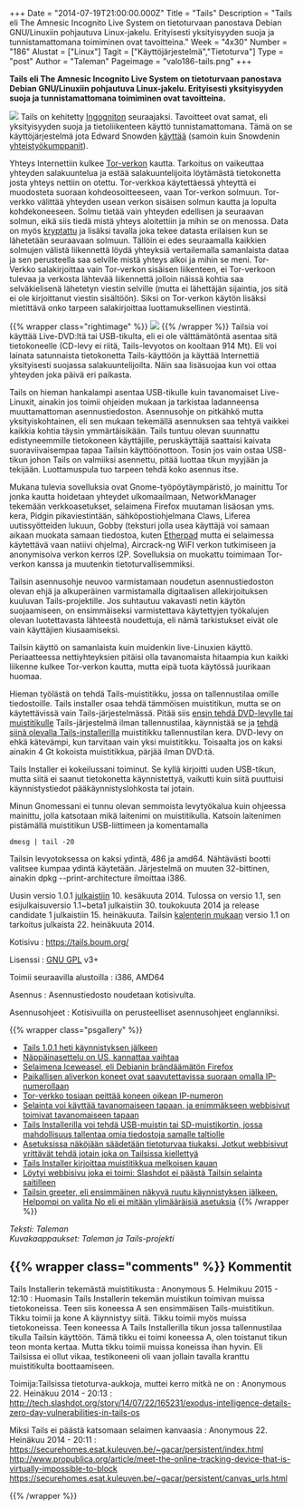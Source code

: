 +++
Date = "2014-07-19T21:00:00.000Z"
Title = "Tails"
Description = "Tails eli The Amnesic Incognito Live System on tietoturvaan panostava Debian GNU/Linuxiin pohjautuva Linux-jakelu. Erityisesti yksityisyyden suoja ja tunnistamattomana toimiminen ovat tavoitteina."
Week = "4x30"
Number = "186"
Alustat = ["Linux"]
Tagit = ["Käyttöjärjestelmä","Tietoturva"]
Type = "post"
Author = "Taleman"
Pageimage = "valo186-tails.png"
+++


**Tails eli The Amnesic Incognito Live System on tietoturvaan panostava
Debian GNU/Linuxiin pohjautuva Linux-jakelu. Erityisesti yksityisyyden
suoja ja tunnistamattomana toimiminen ovat tavoitteina.**

![ ](/images/valo186-tails.png "fig:valo186-tails.png") Tails on kehitetty
[Ingogniton](https://en.wikipedia.org/wiki/Incognito_(operating_system))
seuraajaksi. Tavoitteet ovat samat, eli yksityisyyden suoja ja
tietoliikenteen käyttö tunnistamattomana. Tämä on se käyttöjärjestelmä
jota Edward Snowden
[käyttää](http://www.engadget.com/2014/05/01/tails-linux-os-version1-0/)
(samoin kuin Snowdenin
[yhteistyökumppanit](https://en.wikipedia.org/wiki/Tails_(operating_system)#History)).

Yhteys Internettiin kulkee [Tor-verkon](https://www.torproject.org/)
kautta. Tarkoitus on vaikeuttaa yhteyden salakuuntelua ja estää
salakuuntelijoita löytämästä tietokonetta josta yhteys nettiin on
otettu. Tor-verkkoa käytettäessä yhteyttä ei muodosteta suoraan
kohdeosoitteeseen, vaan Tor-verkon solmuun. Tor-verkko välittää yhteyden
usean verkon sisäisen solmun kautta ja lopulta kohdekoneeseen. Solmu
tietää vain yhteyden edellisen ja seuraavan solmun, eikä siis tiedä
mistä yhteys aloitettiin ja mihin se on menossa. Data on myös
[kryptattu](https://fi.wikipedia.org/wiki/Kryptaus) ja lisäksi tavalla
joka tekee datasta erilaisen kun se lähetetään seuraavaan solmuun.
Tällöin ei edes seuraamalla kaikkien solmujen välistä liikennettä löydä
yhteyksiä vertailemalla samanlaista dataa ja sen perusteella saa
selville mistä yhteys alkoi ja mihin se meni. Tor-Verkko salakirjoittaa
vain Tor-verkon sisäisen liikenteen, ei Tor-verkoon tulevaa ja verkosta
lähtevää liikennettä jolloin näissä kohtia saa selväkielisenä lähetetyn
viestin selville (mutta ei lähettäjän sijaintia, jos sitä ei ole
kirjoittanut viestin sisältöön). Siksi on Tor-verkon käytön lisäksi
mietittävä onko tarpeen salakirjoittaa luottamuksellinen viestintä.

{{% wrapper class="rightimage" %}}
![ ](/images/Tails-11.png "fig:Tails-11.png")
{{% /wrapper %}}
Tailsia voi käyttää Live-DVD:ltä tai USB-tikulta, eli ei ole
välttämätöntä asentaa sitä tietokoneelle (CD-levy ei riitä,
Tails-levyotos on kooltaan 914 Mt). Eli voi lainata satunnaista
tietokonetta Tails-käyttöön ja käyttää Internettiä yksityisesti suojassa
salakuuntelijoilta. Näin saa lisäsuojaa kun voi ottaa yhteyden joka
päivä eri paikasta.

Tails on hieman hankalampi asentaa USB-tikulle kuin tavanomaiset
Live-Linuxit, ainakin jos toimii ohjeiden mukaan ja tarkistaa
ladanneensa muuttamattoman asennustiedoston. Asennusohje on pitkähkö
mutta yksityiskohtainen, eli sen mukaan tekemällä asennuksen saa tehtyä
vaikkei kaikkia kohtia täysin ymmärtäisikään. Tails tuntuu olevan
suunnattu edistyneemmille tietokoneen käyttäjille, peruskäyttäjä
saattaisi kaivata suoraviivaisempaa tapaa Tailsin käyttöönottoon. Tosin
jos vain ostaa USB-tikun johon Tails on valmiiksi asennettu, pitää
luottaa tikun myyjään ja tekijään. Luottamuspula tuo tarpeen tehdä koko
asennus itse.

Mukana tulevia sovelluksia ovat Gnome-työpöytäympäristö, jo mainittu Tor
jonka kautta hoidetaan yhteydet ulkomaailmaan, NetworkManager tekemään
verkkoasetukset, selaimena Firefox muutaman lisäosan yms. kera, Pidgin
pikaviestintään, sähköpostiohjelmana Claws, Liferea uutissyötteiden
lukuun, Gobby (teksturi jolla usea käyttäjä voi samaan aikaan muokata
samaan tiedostoa, kuten [Etherpad](Etherpad) mutta ei
selaimessa käytettävä vaan natiivi ohjelma), Aircrack-ng WiFI verkon
tutkimiseen ja anonymisoiva verkon kerros I2P. Sovelluksia on muokattu
toimimaan Tor-verkon kanssa ja muutenkin tietoturvallisemmiksi.

Tailsin asennusohje neuvoo varmistamaan noudetun asennustiedoston olevan
ehjä ja alkuperäinen varmistamalla digitaalisen allekirjoituksen
kuuluvan Tails-projektille. Jos suhtautuu vakavasti netin käytön
suojaamiseen, on ensimmäiseksi varmistettava käytettyjen työkalujen
olevan luotettavasta lähteestä noudettuja, eli nämä tarkistukset eivät
ole vain käyttäjien kiusaamiseksi.

Tailsin käyttö on samanlaista kuin muidenkin live-Linuxien käyttö.
Periaatteessa nettiyhteyksien pitäisi olla tavanomaista hitaampia kun
kaikki liikenne kulkee Tor-verkon kautta, mutta eipä tuota käytössä
juurikaan huomaa.

Hieman työlästä on tehdä Tails-muistitikku, jossa on tallennustilaa
omille tiedostoille. Tails installer osaa tehdä tämmöisen muistitikun,
mutta se on käytettävissä vain Tails-järjestelmässä. Pitää siis [ensin
tehdä DVD-levylle tai
muistitikulle](https://tails.boum.org/doc/first_steps/installation/manual/index.en.html)
Tails-järjestelmä ilman tallennustilaa, käynnistää se ja [tehdä siinä
olevalla
Tails-installerilla](https://tails.boum.org/doc/first_steps/installation/index.en.html)
muistitikku tallennustilan kera. DVD-levy on ehkä kätevämpi, kun
tarvitaan vain yksi muistitikku. Toisaalta jos on kaksi ainakin 4 Gt
kokoista muistitikkua, pärjää ilman DVD:tä.

Tails Installer ei kokeilussani toiminut. Se kyllä kirjoitti uuden
USB-tikun, mutta siitä ei saanut tietokonetta käynnistettyä, vaikutti
kuin siitä puuttuisi käynnistystiedot pääkäynnistyslohkosta tai jotain.

Minun Gnomessani ei tunnu olevan semmoista levytyökalua kuin ohjeessa
mainittu, jolla katsotaan mikä laitenimi on muistitikulla. Katsoin
laitenimen pistämällä muistitikun USB-liittimeen ja komentamalla

```
dmesg | tail -20
```

Tailsin levyotoksessa on kaksi ydintä, 486 ja amd64. Nähtävästi bootti
valitsee kumpaa ydintä käytetään. Järjestelmä on muuten 32-bittinen,
ainakin dpkg --print-architecture ilmoittaa i386.

Uusin versio 1.0.1
[julkaistiin](https://tails.boum.org/news/version_1.0.1/index.en.html)
10. kesäkuuta 2014. Tulossa on versio 1.1, sen esijulkaisuversio
1.1\~beta1 julkaistiin 30. toukokuuta 2014 ja release candidate 1
julkaistiin 15. heinäkuuta. Tailsin [kalenterin
mukaan](https://tails.boum.org/contribute/calendar/) versio 1.1 on
tarkoitus julkaista 22. heinäkuuta 2014.

Kotisivu
:   <https://tails.boum.org/>

Lisenssi
:   [GNU GPL](GNU_GPL) v3+

Toimii seuraavilla alustoilla
:   i386, AMD64

Asennus
:   Asennustiedosto noudetaan kotisivulta.

Asennusohjeet
:   Kotisivuilla on perusteelliset asennusohjeet englanniksi.

{{% wrapper class="psgallery" %}}
-   [Tails 1.0.1 heti käynnistyksen jälkeen](/images/Tails-01.png)
-   [Näppäinasettelu on US, kannattaa vaihtaa ](/images/Tails-02.png)
-   [Selaimena Iceweasel, eli Debianin brändäämätön
    Firefox](/images/Tails-03.png)
-   [Paikallisen aliverkon koneet ovat saavutettavissa suoraan omalla
    IP-numerollaan](/images/Tails-04.png)
-   [Tor-verkko tosiaan peittää koneen oikean
    IP-numeron](/images/Tails-05.png)
-   [Selainta voi käyttää tavanomaiseen tapaan, ja enimmäkseen
    webbisivut toimivat tavanomaiseen tapaan](/images/Tails-06.png)
-   [Tails Installerilla voi tehdä USB-muistin tai SD-muistikortin,
    jossa mahdollisuus tallentaa omia tiedostoja samalle
    taltiolle](/images/Tails-07.png)
-   [Asetuksissa näköjään säädetään tietoturvaa tiukaksi. Jotkut
    webbisivut yrittävät tehdä jotain joka on Tailsissa
    kiellettyä](/images/Tails-08.png)
-   [Tails Installer kirjoittaa muistitikkua melkoisen
    kauan](/images/Tails-09.png)
-   [Löytyi webbisivu joka ei toimi: Slashdot ei päästä Tailsin selainta
    saitilleen](/images/Tails-10.png)
-   [Tailsin greeter, eli ensimmäinen näkyvä ruutu käynnistyksen
    jälkeen. Helpompi on valita No eli ei mitään ylimääräisiä
    asetuksia](/images/Tails-12.png)
{{% /wrapper %}}

*Teksti: Taleman* <br />
*Kuvakaappaukset: Taleman ja Tails-projekti*


{{% wrapper class="comments" %}}
Kommentit
---------

Tails Installerin tekemästä muistitikusta
:   Anonymous 5. Helmikuu 2015 - 12:10
:   Huomasin Tails Installerin tekemän muistikun toimivan muissa tietokoneissa. 
    Teen siis koneessa A sen ensimmäisen Tails-muistitikun. Tikku toimii ja kone A 
    käynnistyy siitä. Tikku toimii myös muissa tietokoneissa. Teen koneessa A Tails 
    Installerilla tikun jossa tallennustilaa tikulla Tailsin käyttöön. Tämä tikku ei 
    toimi koneessa A, olen toistanut tikun teon monta kertaa. Mutta tikku toimii 
    muissa koneissa ihan hyvin. Eli Tailsissa ei ollut vikaa, testikoneeni oli vaan 
    jollain tavalla kranttu muistitikulta boottaamiseen.

Toimija:Tailsissa tietoturva-aukkoja, muttei kerro mitkä ne on
:   Anonymous 22. Heinäkuu 2014 - 20:13
:   <http://tech.slashdot.org/story/14/07/22/165231/exodus-intelligence-details-zero-day-vulnerabilities-in-tails-os>

Miksi Tails ei päästä katsomaan selaimen kanvaasia
:   Anonymous 22. Heinäkuu 2014 - 20:11
:   <https://securehomes.esat.kuleuven.be/~gacar/persistent/index.html>
    <http://www.propublica.org/article/meet-the-online-tracking-device-that-is-virtually-impossible-to-block>
    <https://securehomes.esat.kuleuven.be/~gacar/persistent/canvas_urls.html>

{{% /wrapper %}}
